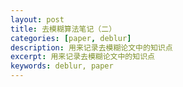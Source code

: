 ```yaml
---
layout: post
title: 去模糊算法笔记（二）
categories: [paper, deblur]
description: 用来记录去模糊论文中的知识点
excerpt: 用来记录去模糊论文中的知识点
keywords: deblur, paper
---
```

